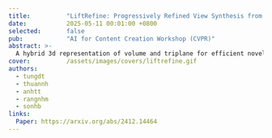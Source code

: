 ```yaml
---
title:          "LiftRefine: Progressively Refined View Synthesis from 3D Lifting with Volume-Triplane Representations"
date:           2025-05-11 00:01:00 +0800
selected:       false
pub:            "AI for Content Creation Workshop (CVPR)"
abstract: >-
  A hybrid 3d representation of volume and triplane for efficient novel-view synthesis from limited inputs.
cover:          /assets/images/covers/liftrefine.gif
authors:
  - tungdt
  - thuannh
  - anhtt
  - rangnhm
  - sonhb
links:
  Paper: https://arxiv.org/abs/2412.14464
---
```

